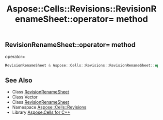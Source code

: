 ﻿---
title: Aspose::Cells::Revisions::RevisionRenameSheet::operator= method
linktitle: operator=
second_title: Aspose.Cells for C++ API Reference
description: 'Aspose::Cells::Revisions::RevisionRenameSheet::operator= method. operator= in C++.'
type: docs
weight: 300
url: /cpp/aspose.cells.revisions/revisionrenamesheet/operator_asm/
---
## RevisionRenameSheet::operator= method


operator=

```cpp
RevisionRenameSheet & Aspose::Cells::Revisions::RevisionRenameSheet::operator=(const RevisionRenameSheet &src)
```

## See Also

* Class [RevisionRenameSheet](../)
* Class [Vector](../../../aspose.cells/vector/)
* Class [RevisionRenameSheet](../)
* Namespace [Aspose::Cells::Revisions](../../)
* Library [Aspose.Cells for C++](../../../)
